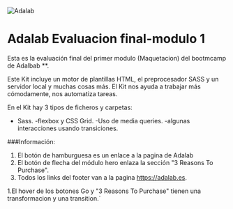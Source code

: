 ![Adalab](https://beta.adalab.es/resources/images/adalab-logo-155x61-bg-white.png)

# Adalab Evaluacion final-modulo 1
Esta es la evaluación final del primer modulo (Maquetacion) del bootmcamp de Adalbab **.


Este Kit incluye un motor de plantillas HTML, el preprocesador SASS y un servidor local y muchas cosas más. El Kit nos ayuda a trabajar más cómodamente, nos automatiza tareas.

En el Kit hay 3 tipos de ficheros y carpetas:

- Sass.
-flexbox y CSS Grid.
-Uso de media queries.
-algunas interacciones usando transiciones.

###Información:

1. El botón de hamburguesa es un enlace a la pagina de Adalab
1. El botón de flecha del módulo hero enlaza la sección "3 Reasons To Purchase".
1. Todos los links del footer van a la pagina  https://adalab.es.

1.El hover de los botones Go y  "3 Reasons To Purchase" tienen una transformacion y una transition.`


